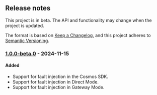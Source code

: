 ## Release notes

This project is in beta. The API and functionality may change when the project is updated.

The format is based on [Keep a Changelog](https://keepachangelog.com/en/1.0.0/),
and this project adheres to [Semantic Versioning](https://semver.org/spec/v2.0.0.html).

### <a name="1.0.0-beta.0"/> [1.0.0-beta.0](https://www.nuget.org/packages/Microsoft.Azure.Cosmos.FaultInjection/1.0.0-beta.0) - 2024-11-15

#### Added

- Support for fault injection in the Cosmos SDK.
- Support for fault injection in Direct Mode.
- Support for fault injection in Gateway Mode.
